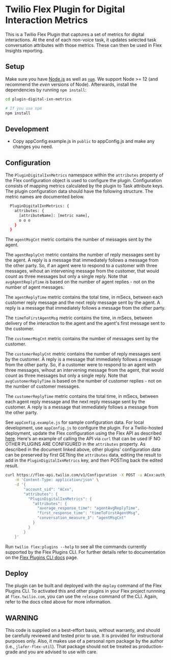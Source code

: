 # Twilio Flex Plugin for Digital Interaction Metrics

This is a Twilio Flex Plugin that captures a set of metrics for digital interactions. At the end of each non-voice task, it updates selected task conversation attributes with those metrics. These can then be used in Flex Insights reporting.

## Setup

Make sure you have [Node.js](https://nodejs.org) as well as [`npm`](https://npmjs.com). We support Node >= 12 (and recommend the _even_ versions of Node). Afterwards, install the dependencies by running `npm install`:

```bash
cd plugin-digital-ixn-metrics

# If you use npm
npm install
```
## Development

- Copy appConfig.example.js in `public` to appConfig.js and make any changes you need.

## Configuration
The `PluginDigitalIxnMetrics` namespace within the `attributes` property of the Flex configuration object is used to configure the plugin. Configuration consists of mapping metrics calculated by the plugin to Task attribute keys. The plugin configuration data should have the following structure. The metric names are documented below.

```bash
  PluginDigitalIxnMetrics: {
    attributes: {
      [attributeName]: [metric name],
      o o o
    }
  }
```

The `agentMsgCnt` metric contains the number of messages sent by the agent.

The `agentReplyCnt` metric contains the number of reply messages sent by the agent. A reply is a message that immediately follows a message from the other party. So, if an agent were to respond to a customer with three messages, wihout an intervening message from the customer, that would count as three messages but only a single reply. Note that `avgAgentReplyTime` is based on the number of agent replies - not on the number of agent messages.

The `agentReplyTime` metric contains the total time, in mSecs, between each customer reply message and the next reply message sent by the agent. A reply is a message that immediately follows a message from the other party.

The `timeToFirstAgentMsg` metric contains the time, in mSecs, between delivery of the interaction to the agent and the agent's first message sent to the customer.

The `customerMsgCnt` metric contains the number of messages sent by the customer.

The `customerReplyCnt` metric contains the number of reply messages sent by the customer. A reply is a message that immediately follows a message from the other party. So, if a customer were to respond to an agent with three messages, wihout an intervening message from the agent, that would count as three messages but only a single reply. Note that `avgCustomerReplyTime` is based on the number of customer replies - not on the number of customer messages.

The `customerReplyTime` metric contains the total time, in mSecs, between each agent reply message and the next reply message sent by the customer. A reply is a message that immediately follows a message from the other party.

See `appConfig.example.js` for sample configuration data. For local development, use `appConfig.js` to configure the plugin. For a Twilio-hosted deployment, update the Flex configuration using the Flex API as described [here](https://www.twilio.com/docs/flex/ui/configuration#modifying-configuration-for-flextwiliocom). Here's an example of calling the API via `curl` that can be used IF NO OTHER PLUGINS ARE CONFIGURED in the `attributes` property. As described in the document linked above, other plugins' configuration data can be preserved by first GETting the `attributes` data, editing the result to add in the `PluginDigitalIxnMetrics` key, and then POSTing back the edited result.

```bash
curl https://flex-api.twilio.com/v1/Configuration -X POST -u ACxx:auth_token \
    -H 'Content-Type: application/json' \
    -d '{
        "account_sid": "ACxx",
        "attributes": {
          "PluginDigitalIxnMetrics": {
            "attributes": {
              "average_response_time": "agentAvgReplyTime",
              "first_response_time": "timeToFirstAgentMsg",
              "conversation_measure_3": "agentMsgCnt"
            }
          }
        }
    }'
```


Run `twilio flex:plugins --help` to see all the commands currently supported by the Flex Plugins CLI. For further details refer to documentation on the [Flex Plugins CLI docs](https://www.twilio.com/docs/flex/developer/plugins/cli) page.

## Deploy
The plugin can be built and deployed with the `deploy` command of the Flex Plugins CLI. To activated this and other plugins in your Flex project runnning at `flex.twilio.com`, you can use the `release` command of the CLI. Again, refer to the docs cited above for more information.

## WARNING
This code is supplied on a best-effort basis, without warranty, and should be carefully reviewed and tested prior to use. It is provided for instructional purposes only. Also, it makes use of a personal npm package by the author (i.e., `jlafer-flex-util`). That package should not be treated as production-grade and you are advised to use with care.
